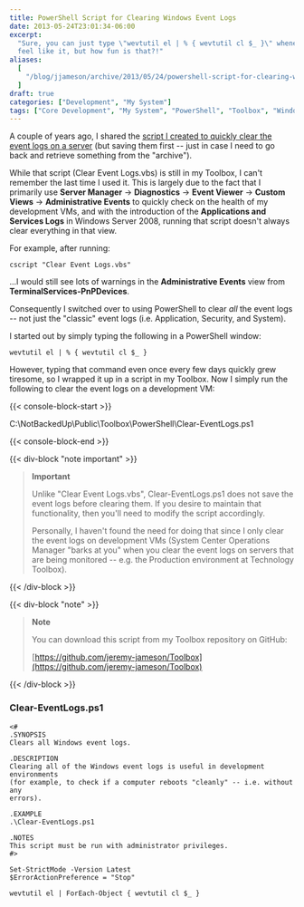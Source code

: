 ```yaml
---
title: PowerShell Script for Clearing Windows Event Logs
date: 2013-05-24T23:01:34-06:00
excerpt:
  "Sure, you can just type \"wevtutil el | % { wevtutil cl $_ }\" whenever you
  feel like it, but how fun is that?!"
aliases:
  [
    "/blog/jjameson/archive/2013/05/24/powershell-script-for-clearing-windows-event-logs.aspx",
  ]
draft: true
categories: ["Development", "My System"]
tags: ["Core Development", "My System", "PowerShell", "Toolbox", "Windows Server"]
---
```


A couple of years ago, I shared the
[script I created to quickly clear the event logs on a server](/blog/jjameson/2011/03/01/script-to-clear-and-save-event-logs)
(but saving them first -- just in case I need to go back and retrieve something
from the "archive").

While that script (Clear Event Logs.vbs) is still in my Toolbox, I can't
remember the last time I used it. This is largely due to the fact that I
primarily use **Server Manager** → **Diagnostics** → **Event Viewer** → **Custom
Views** → **Administrative Events** to quickly check on the health of my
development VMs, and with the introduction of the **Applications and Services
Logs** in Windows Server 2008, running that script doesn't always clear
everything in that view.

For example, after running:

```
cscript "Clear Event Logs.vbs"
```

...I would still see lots of warnings in the **Administrative Events** view from
**TerminalServices-PnPDevices**.

Consequently I switched over to using PowerShell to clear *all* the event logs
-- not just the "classic" event logs (i.e. Application, Security, and System).

I started out by simply typing the following in a PowerShell window:

```
wevtutil el | % { wevtutil cl $_ }
```

However, typing that command even once every few days quickly grew tiresome, so
I wrapped it up in a script in my Toolbox. Now I simply run the following to
clear the event logs on a development VM:

{{< console-block-start >}}

C:\NotBackedUp\Public\Toolbox\PowerShell\Clear-EventLogs.ps1

{{< console-block-end >}}

{{< div-block "note important" >}}

> **Important**
>
> Unlike "Clear Event Logs.vbs", Clear-EventLogs.ps1 does not save the event
> logs before clearing them. If you desire to maintain that functionality, then
> you'll need to modify the script accordingly.
>
> Personally, I haven't found the need for doing that since I only clear the
> event logs on development VMs (System Center Operations Manager "barks at you"
> when you clear the event logs on servers that are being monitored -- e.g. the
> Production environment at Technology Toolbox).

{{< /div-block >}}

{{< div-block "note" >}}

> **Note**
>
> You can download this script from my Toolbox repository on GitHub:
>
> [https://github.com/jeremy-jameson/Toolbox](https://github.com/jeremy-jameson/Toolbox)

{{< /div-block >}}

### Clear-EventLogs.ps1

```
<#
.SYNOPSIS
Clears all Windows event logs.

.DESCRIPTION
Clearing all of the Windows event logs is useful in development environments
(for example, to check if a computer reboots "cleanly" -- i.e. without any
errors).

.EXAMPLE
.\Clear-EventLogs.ps1

.NOTES
This script must be run with administrator privileges.
#>

Set-StrictMode -Version Latest
$ErrorActionPreference = "Stop"

wevtutil el | ForEach-Object { wevtutil cl $_ }
```
